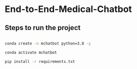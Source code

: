 # End-to-End-Medical-Chatbot

## Steps to run the project

```bash

conda create -n mchatbot python=3.8 -y

```

```bash
conda activate mchatbot
```

```bash
pip install -r requirements.txt
```
